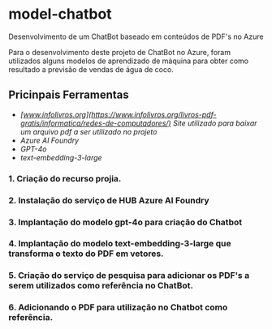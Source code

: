 # model-chatbot
Desenvolvimento de um ChatBot baseado em conteúdos de PDF's no Azure 

Para o desenvolvimento deste projeto de ChatBot no Azure, foram utilizados alguns modelos de aprendizado de máquina para obter como resultado a previsão de vendas de água de coco.

## Pricinpais Ferramentas

- *[www.infolivros.org](https://www.infolivros.org/livros-pdf-gratis/informatica/redes-de-computadores/) Site utilizado para baixar um arquivo pdf a ser utilizado no projeto*
- *Azure AI Foundry*
- *GPT-4o*
- *text-embedding-3-large*

### 1. Criação do recurso projia.

### 2. Instalação do serviço de HUB Azure AI Foundry

### 3. Implantação do modelo gpt-4o para criação do Chatbot  

### 4. Implantação do modelo text-embedding-3-large que transforma o texto do PDF em vetores.

### 5. Criação do serviço de pesquisa para adicionar os PDF's a serem utilizados como referência no ChatBot.

### 6. Adicionando o PDF para utilização no Chatbot como referência.
